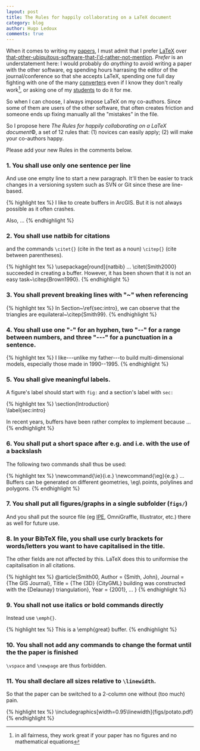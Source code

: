 ```yaml
---
layout: post
title: The Rules for happily collaborating on a LaTeX document
category: blog
author: Hugo Ledoux
comments: true
---
```


When it comes to writing my [papers](/pubs/), I must admit that I prefer [LaTeX](http://latex-project.org/intro.html) over [that-other-ubiquitous-software-that-I'd-rather-not-mention](http://www.wordperfect.com/rw/). 
*Prefer* is an understatement here: I would probably do *anything* to avoid writing a paper with the other software, eg spending hours harrasing the editor of the journal/conference so that she accepts LaTeX, spending one full day fighting with one of the many [converters](http://peterwittek.com/2013/11/comparing-latex-conversion-tools/) even if I know they don't really work[^1], or asking one of my [students](/proteges/) to do it for me.

So when I can choose, I always impose LaTeX on my co-authors. 
Since some of them are users of the other software, that often creates friction and someone ends up fixing manually all the "mistakes" in the file. 

So I propose here *The Rules for happily collaborating on a LaTeX document*©, a set of 12 rules that: (1) novices can easily apply; (2) will make your co-authors happy. 

Please add your new Rules in the comments below.


### 1. You shall use only one sentence per line

And use one empty line to start a new paragraph.
It'll then be easier to track changes in a versioning system such as SVN or Git since these are line-based.

{% highlight tex %}
I like to create buffers in ArcGIS.
But it is not always possible as it often crashes.

Also, ...
{% endhighlight %} 


### 2. You shall use natbib for citations

and the commands `\citet{}` (cite in the text as a noun) `\citep{}` (cite between parentheses). 

{% highlight tex %}
\usepackage[round]{natbib}
...
\citet{Smith2000} succeeded in creating a buffer.
However, it has been shown that it is not an easy task~\citep{Brown1990}.
{% endhighlight %} 


### 3. You shall prevent breaking lines with "~" when referencing 

{% highlight tex %}
In Section~\ref{sec:intro}, we can observe that the triangles are equilateral~\citep{Smith99}.
{% endhighlight %} 


### 4. You shall use one "-" for an hyphen, two "--" for a range between numbers, and three "---" for a punctuation in a sentence.

{% highlight tex %}
I like---unlike my father---to build multi-dimensional models, 
especially those made in 1990--1995.
{% endhighlight %} 


### 5. You shall give meaningful labels. 
A figure's label should start with `fig:` and a section's label with `sec:`

{% highlight tex %}
\section{Introduction}  
\label{sec:intro}

In recent years, buffers have been rather complex to implement because ...
{% endhighlight %} 


### 6. You shall put a short space after e.g. and i.e. with the use of a backslash

The following two commands shall thus be used:

{% highlight tex %}
\newcommand{\ie}{i.e.}
\newcommand{\eg}{e.g.}
...
Buffers can be generated on different geometries, \eg\ points, polylines and polygons.
{% endhighlight %}


### 7. You shall put all figures/graphs in a single subfolder (`figs/`)

And you shall put the source file (eg [IPE](http://ipe7.sourceforge.net), OmniGraffle, Illustrator, etc.) there as well for future use.


### 8. In your BibTeX file, you shall use curly brackets for words/letters you want to have capitalised in the title.

The other fields are not affected by this. LaTeX does this to uniformise the capitalisation in all citations.

{% highlight tex %}
@article{Smith00,
  Author = {Smith, John},
  Journal = {The GIS Journal},
  Title = {The {3D} {CityGML} building was constructed with the {Delaunay} triangulation},
  Year = {2001},
  ...
}
{% endhighlight %} 


### 9. You shall not use italics or bold commands directly

Instead use `\emph{}`.

{% highlight tex %}
This is a \emph{great} buffer.
{% endhighlight %} 

### 10. You shall not add any commands to change the format until the the paper is finished

`\vspace` and `\newpage` are thus forbidden.

### 11. You shall declare all sizes relative to `\linewidth`.

So that the paper can be switched to a 2-column one without (too much) pain.

{% highlight tex %}
\includegraphics[width=0.95\linewidth]{figs/potato.pdf}
{% endhighlight %} 

[^1]: in all fairness, they work great if your paper has no figures and no mathematical equations
